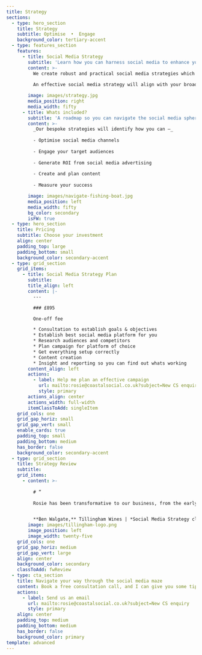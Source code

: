 ```yaml
---
title: Strategy
sections:
  - type: hero_section
    title: Strategy
    subtitle: Optimise  •  Engage
    background_color: tertiary-accent
  - type: features_section
    features:
      - title: Social Media Strategy
        subtitle: 'Learn how you can harness social media to enhance your businesses reach'
        content: >-
          We create robust and practical social media strategies which focus on utilising social media marketing in the most strategic way for your brand.
          
          An effective social media strategy will align with your broader business objectives, define your brand personality, and formalise the processes behind managing your social media marketing.

        image: images/strategy.jpg
        media_position: right
        media_width: fifty
      - title: Whats included?
        subtitle: 'A roadmap so you can navigate the social media sphere with confidence'
        content: >-
          _Our bespoke strategies will identify how you can –_
          
          - Optimise social media channels
          
          - Engage your target audiences
          
          - Generate ROI from social media advertising
          
          - Create and plan content
          
          - Measure your success

        image: images/navigate-fishing-boat.jpg
        media_position: left
        media_width: fifty
        bg_color: secondary
        isFW: true
  - type: hero_section
    title: Pricing
    subtitle: Choose your investment
    align: center
    padding_top: large
    padding_bottom: small
    background_color: secondary-accent
  - type: grid_section
    grid_items:
      - title: Social Media Strategy Plan
        subtitle:
        title_align: left
        content: |-
          ---

          ### £895

          One-off fee

          * Consultation to establish goals & objectives
          * Establish best social media platform for you
          * Research audiences and competitors
          * Plan campaign for platform of choice
          * Get everything setup correctly
          * Content creation
          * Insight and reporting so you can find out whats working
        content_align: left
        actions:
          - label: Help me plan an effective campaign
            url: mailto:rosie@coastalsocial.co.uk?subject=New CS enquiry - Strategy
            style: primary
        actions_align: center
        actions_width: full-width
        itemClassToAdd: singleItem
    grid_cols: one
    grid_gap_horiz: small
    grid_gap_vert: small
    enable_cards: true
    padding_top: small
    padding_bottom: medium
    has_border: false
    background_color: secondary-accent
  - type: grid_section
    title: Strategy Review
    subtitle: 
    grid_items:
      - content: >-
          
          # “
          
          Rosie has been transformative to our business, from the early days, getting to know the needs of my business and developing as we grew, to create great content in a planned and strategic way. Always pushing and looking at new avenues, with a view to take things to the next level and get the right balance. I couldn’t recommend Rosie with all her drive and passion for what she does highly enough.


          **Ben Walgate,** Tillingham Wines | *Social Media Strategy client*
        image: images/tillingham-logo.png
        image_position: left
        image_width: twenty-five
    grid_cols: one
    grid_gap_horiz: medium
    grid_gap_vert: large
    align: center
    background_color: secondary
    classToAdd: fwReview
  - type: cta_section
    title: Navigate your way through the social media maze
    content: Book a free consultation call, and I can give you some tips & advice, so we can make a plan thats right for you.
    actions:
      - label: Send us an email
        url: mailto:rosie@coastalsocial.co.uk?subject=New CS enquiry
        style: primary
    align: center
    padding_top: medium
    padding_bottom: medium
    has_border: false
    background_color: primary
template: advanced
---
```


